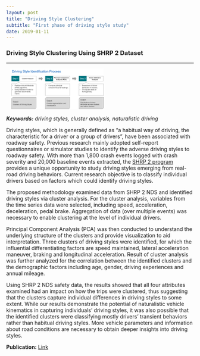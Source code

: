 ```yaml
---
layout: post
title: "Driving Style Clustering"
subtitle: "First phase of driving style study"
date: 2019-01-11
---
```


### Driving Style Clustering Using SHRP 2 Dataset 

---
<img src="/public/images/Cluster_process.png"  style="margin: 0px 0px 0px 10px; width: 50%; height: 50%;" />

***Keywords:*** *driving styles, cluster analysis, naturalistic driving*

Driving styles, which is generally defined as “a habitual way of driving, the characteristic for a driver or a group of drivers”, have been associated with roadway safety. Previous research mainly adopted self-report questionnaires or simulator studies to identify the adverse driving styles to roadway safety. With more than 1,800 crash events logged with crash severity and 20,000 baseline events extracted, the [SHRP 2 program](http://www.trb.org/StrategicHighwayResearchProgram2SHRP2/Blank2.aspx) provides a unique opportunity to study driving styles emerging from real-road driving behaviors. Current research objective is to classify individual drivers based on factors which could identify driving styles.  

The proposed methodology examined data from SHRP 2 NDS and identified driving styles via cluster analysis. For the cluster analysis, variables from the time series data were selected, including speed, acceleration, deceleration, pedal brake. Aggregation of data (over multiple events) was necessary to enable clustering at the level of individual drivers. 

Principal Component Analysis (PCA) was then conducted to understand the underlying structure of the clusters and provide visualization to aid interpretation. Three clusters of driving styles were identified, for which the influential differentiating factors are speed maintained, lateral acceleration maneuver, braking and longitudinal acceleration. Result of cluster analysis was further analyzed for the correlation between the identified clusters and the demographic factors including age, gender,  driving experiences and annual mileage.  

Using SHRP 2 NDS safety data, the results showed that all four attributes examined had an impact on how the trips were clustered, thus suggesting that the clusters capture individual differences in driving styles to some extent. While our results demonstrate the potential of naturalistic vehicle kinematics in capturing individuals’ driving styles, it was also possible that the identified clusters were classifying mostly drivers’ transient behaviors rather than habitual driving styles. More vehicle parameters and information about road conditions are necessary to obtain deeper insights into driving styles. 
    
**Publication:** [Link](https://journals.sagepub.com/doi/abs/10.1177/0361198119845360?journalCode=trra)




 